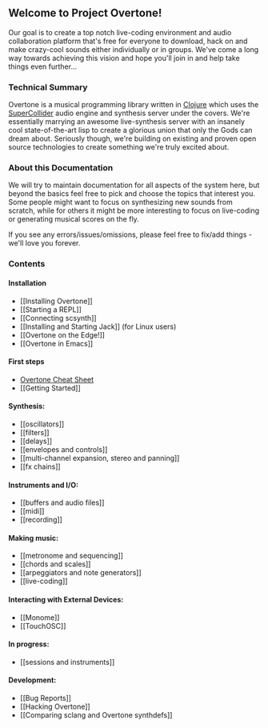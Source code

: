 ## Welcome to Project Overtone!

Our goal is to create a top notch live-coding environment and audio collaboration platform that's free for everyone to download, hack on and make crazy-cool sounds either individually or in groups. We've come a long way towards achieving this vision and hope you'll join in and help take things even further...

### Technical Summary
Overtone is a musical programming library written in [Clojure](http://clojure.org) which uses the [SuperCollider](http://supercollider.sourceforge.net/) audio engine and synthesis server under the covers. We're essentially marrying an awesome live-synthesis server with an insanely cool state-of-the-art lisp to create a glorious union that only the Gods can dream about. Seriously though, we're building on existing and proven open source technologies to create something we're truly excited about.

### About this Documentation
We will try to maintain documentation for all aspects of the system here, but beyond the basics feel free to pick and choose the topics that interest you.  Some people might want to focus on synthesizing new sounds from scratch, while for others it might be more interesting to focus on live-coding or generating musical scores on the fly.

If you see any errors/issues/omissions, please feel free to fix/add things - we'll love you forever.

### Contents

#### Installation
* [[Installing Overtone]]
* [[Starting a REPL]]
* [[Connecting scsynth]]
* [[Installing and Starting Jack]] (for Linux users)
* [[Overtone on the Edge!]]
* [[Overtone in Emacs]]

#### First steps
* [Overtone Cheat Sheet](http://cloud.github.com/downloads/overtone/overtone/overtone-cheat-sheet.pdf)
* [[Getting Started]]

#### Synthesis:
* [[oscillators]]
* [[filters]]
* [[delays]]
* [[envelopes and controls]]
* [[multi-channel expansion, stereo and panning]]
* [[fx chains]]

#### Instruments and I/O:
* [[buffers and audio files]]
* [[midi]]
* [[recording]]

#### Making music:
* [[metronome and sequencing]]
* [[chords and scales]]
* [[arpeggiators and note generators]]
* [[live-coding]]

#### Interacting with External Devices:
* [[Monome]]
* [[TouchOSC]]

#### In progress:
* [[sessions and instruments]]

#### Development:
* [[Bug Reports]]
* [[Hacking Overtone]]
* [[Comparing sclang and Overtone synthdefs]]

